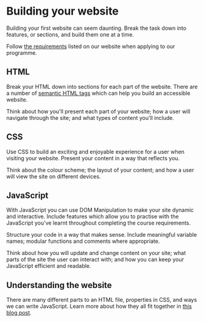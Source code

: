 # Building your website

Building your first website can seem daunting. Break the task down into features, or sections, and build them one at a time.

Follow [the requirements](https://www.foundersandcoders.com/requirements/website) listed on our website when applying to our programme.

## HTML

Break your HTML down into sections for each part of the website. There are a number of [semantic HTML tags](https://www.w3schools.com/html/html5_semantic_elements.asp) which can help you build an accessible website.

Think about how you'll present each part of your website; how a user will navigate through the site; and what types of content you'll include.

## CSS

Use CSS to build an exciting and enjoyable experience for a user when visiting your website. Present your content in a way that reflects you.

Think about the colour scheme; the layout of your content; and how a user will view the site on different devices.

## JavaScript

With JavaScript you can use DOM Manipulation to make your site dynamic and interactive. Include features which allow you to practise with the JavaScript you've learnt throughout completing the course requirements.

Structure your code in a way that makes sense. Include meaningful variable names; modular functions and comments where appropriate.

Think about how you will update and change content on your site; what parts of the site the user can interact with; and how you can keep your JavaScript efficient and readable.

## Understanding the website

There are many different parts to an HTML file, properties in CSS, and ways we can write JavaScript. Learn more about how they all fit together in [this blog post](https://oliverjam.es/blog/complete-guide-to-making-web-pages/).
